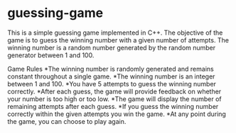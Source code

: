 # guessing-game

This is a simple guessing game implemented in C++. The objective of the game is to guess the winning number with a given number of attempts. The winning number is a random number generated by the random number generator between 1 and 100. 

Game Rules  *The winning number is randomly generated and remains constant throughout a single game.  *The winning number is an integer between 1 and 100.  *You have 5 attempts to guess the winning number correctly.  *After each guess, the game will provide feedback on whether your number is too high or too low.  *The game will display the number of remaining attempts after each guess.  *If you guess the winning number correctly within the given attempts you win the game.
  *At any point during the game, you can choose to play again.
